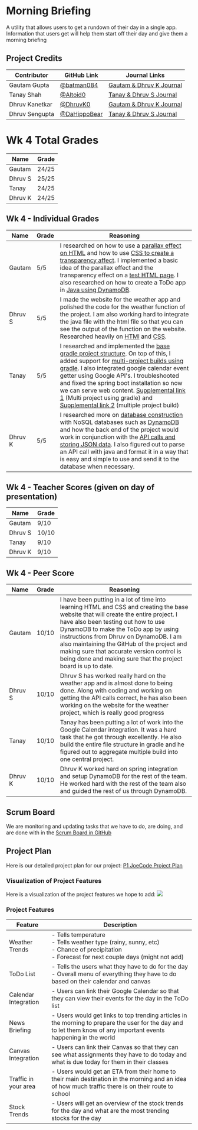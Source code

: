 # Morning Briefing  
A utility that allows users to get a rundown of their day in a single app. Information that users get will help them start off their day and give them a morning briefing

## Project Credits
Contributor | GitHub Link | Journal Links
----------- | ----------- | -------------
Gautam Gupta | [@batman084](https://github.com/batman084) | [Gautam & Dhruv K Journal](https://docs.google.com/document/d/1tCDVj-Cb-zR5BkXZF6V9x2aPzR__5qMSUu2iNDu2oko/edit?usp=sharing)
Tanay Shah | [@Altoid0](https://github.com/Altoid0) | [Tanay & Dhruv S Journal](https://docs.google.com/document/d/1g60S7gscwpYl4oalQHzpsQa1RahPRVd42iXyDRPMrnE/edit?usp=sharing)
Dhruv Kanetkar | [@DhruvK0](https://github.com/DhruvK0) | [Gautam & Dhruv K Journal](https://docs.google.com/document/d/1tCDVj-Cb-zR5BkXZF6V9x2aPzR__5qMSUu2iNDu2oko/edit?usp=sharing)
Dhruv Sengupta | [@DaHippoBear](https://github.com/DaHippoBear) | [Tanay & Dhruv S Journal](https://docs.google.com/document/d/1g60S7gscwpYl4oalQHzpsQa1RahPRVd42iXyDRPMrnE/edit?usp=sharing)

# Wk 4 Total Grades
Name | Grade
-------- | -------
Gautam | 24/25  
Dhruv S | 25/25
Tanay | 24/25
Dhruv K | 24/25

## Wk 4 - Individual Grades
Name | Grade | Reasoning
------- | ------ | ---------------------------------------------------------------------------------------------------------------------------------
Gautam | 5/5 | I researched on how to use a [parallax effect on HTML](https://www.w3schools.com/howto/howto_css_parallax.asp) and how to use [CSS to create a transparency affect](https://www.w3schools.com/css/css_image_transparency.asp). I implemented a basic idea of the parallax effect and the transparency effect on a [test HTML page](https://github.com/Altoid0/Nautilus/blob/master/main/src/static/mainpage.html). I also researched on how to create a ToDo app in [Java using DynamoDB](https://docs.aws.amazon.com/amazondynamodb/latest/developerguide/CodeSamples.Java.html).  
Dhruv S | 5/5 | I made the website for the weather app and polished the code for the weather function of the project. I am also working hard to integrate the java file with the html file so that you can see the output of the function on the website. Researched heavily on [HTMl](https://youtu.be/PlxWf493en4) and [CSS](https://youtu.be/0afZj1G0BIE).
Tanay | 5/5 | I researched and implemented the [base gradle project structure](https://stackoverflow.com/questions/30041281/intellij-idea-and-gradle-projects#:~:text=With%20Intellij%2014%20you%20can,change%20something%20in%20the%20build). On top of this, I added support for [multi-project builds using gradle](https://docs.gradle.org/current/samples/sample_building_java_applications_multi_project.html). I also integrated google calendar event getter using Google API's. I troubleshooted and fixed the spring boot installation so now we can serve web content. [Supplemental link 1](https://docs.gradle.org/current/userguide/intro_multi_project_builds.html) (Multi project using gradle) and [Supplemental link 2](https://docs.gradle.org/current/userguide/multi_project_builds.html) (multiple project build)
Dhruv K | 5/5 | I researched more on [database construction](https://riak.com/resources/nosql-databases/index.html?p=9937.html) with NoSQL databases such as [DynamoDB](https://spring.io/guides/gs/multi-module/) and how the back end of the project would work in conjunction with the [API calls and storing JSON data](https://github.com/Altoid0/Nautilus/blob/master/src/ApiStoreSend.java). I also figured out to parse an API call with java and format it in a way that is easy and simple to use and send it to the database when necessary. 

## Wk 4 - Teacher Scores (given on day of presentation)
Name | Grade
-------- | -------
Gautam | 9/10 
Dhruv S | 10/10 
Tanay | 9/10 
Dhruv K | 9/10 

## Wk 4 - Peer Score
Name | Grade | Reasoning
--------- | ------- | ----------------------------------------
Gautam | 10/10 | I have been putting in a lot of time into learning HTML and CSS and creating the base website that will create the entire project. I have also been testing out how to use DynamoDB to make the ToDo app by using instructions from Dhruv on DynamoDB. I am also maintaining the GitHub of the project and making sure that accurate version control is being done and making sure that the project board is up to date. 
Dhruv S | 10/10 | Dhruv S has worked really hard on the weather app and is almost done to being done. Along with coding and working on getting the API calls correct, he has also been working on the website for the weather project, which is really good progress
Tanay | 10/10 | Tanay has been putting a lot of work into the Google Calendar integration. It was a hard task that he got through excellently. He also build the entire file structure in gradle and he figured out to aggregate multiple build into one central project.
Dhruv K | 10/10 | Dhruv K worked hard on spring integration and setup DynamoDB for the rest of the team. He worked hard with the rest of the team also and guided the rest of us through DynamoDB.

## Scrum Board
We are monitoring and updating tasks that we have to do, are doing, and are done with in the [Scrum Board in GitHub](https://github.com/Altoid0/Nautilus/projects/1)  

## Project Plan
Here is our detailed project plan for our project: [P1 JoeCode Project Plan](https://docs.google.com/document/d/1m7wAU9ol465JiQeQv9NltoqsjlFo8B8UNO8IeDBx2rU/edit?usp=sharing)  

### Visualization of Project Features
Here is a visualization of the project features we hope to add: 
![](https://github.com/Altoid0/MorningBrief/blob/master/assets/Project%20Ideas.png)

### Project Features
Feature | Description
------- | ---------------------------------------
Weather Trends | - Tells temperature  <br>- Tells weather type (rainy, sunny, etc)<br>  - Chance of precipitation<br>  - Forecast for next couple days (might not add)<br>  
ToDo List | - Tells the users what they have to do for the day<br>  - Overall menu of everything they have to do based on their calendar and canvas  
Calendar Integration | - Users can link their Google Calendar so that they can view their events for the day in the ToDo list  
News Briefing | - Users would get links to top trending articles in the morning to prepare the user for the day and to let them know of any important events happening in the world  
Canvas Integration | - Users can link their Canvas so that they can see what assignments they have to do today and what is due today for them in their classes  
Traffic in your area | - Users would get an ETA from their home to their main destination in the morning and an idea of how much traffic there is on their route to school  
Stock Trends | - Users will get an overview of the stock trends for the day and what are the most trending stocks for the day  
